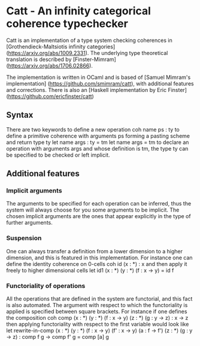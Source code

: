 # Catt - An infinity categorical coherence typechecker

Catt is an implementation of a type system checking coherences in [Grothendieck-Maltsiotis infinity categories] (https://arxiv.org/abs/1009.2331). The underlying type theoretical translation is described by [Finster-Mimram] (https://arxiv.org/abs/1706.02866).

The implementation is written in OCaml and is based of [Samuel Mimram's implementation] (https://github.com/smimram/catt), with additional features and corrections. There is also an [Haskell implementation by Eric Finster] (https://github.com/ericfinster/catt)

## Syntax
There are two keywords to define a new operation
    coh name ps : ty
to define a primitive coherence with arguments ps forming a pasting scheme and return type ty
    let name args : ty = tm
    let name args = tm
to declare an operation with arguments args and whose definition is tm, the type ty can be specified to be checked or left implicit.

## Additional features

### Implicit arguments
The arguments to be specified for each operation can be inferred, thus the system will always choose for you some arguments to be implicit. The chosen implicit arguments are the ones that appear explicitly in the type of further arguments. 

### Suspension
One can always transfer a definition from a lower dimension to a higher dimension, and this is featured in this implementation. For instance one can define the identity coherence on 0-cells
    coh id (x : *) : x
and then apply it freely to higher dimensional cells
    let id1 (x : *) (y : *) (f : x -> y) = id f

### Functoriality of operations
All the operations that are defined in the system are functorial, and this fact is also automated. The argument with respect to which the functoriality is applied is specified between square brackets. For instance if one defines the composition
    coh comp (x : *) (y : *) (f : x -> y)
                     (z : *) (g : y -> z)
	      : x -> z
then applying functoriality with respect to the first variable would look like
    let rewrite-in-comp (x : *) (y : *) (f : x -> y) (f' : x -> y) (a : f -> f')
    			        (z : *) (g : y -> z)
		        : comp f g -> comp f' g = comp [a] g